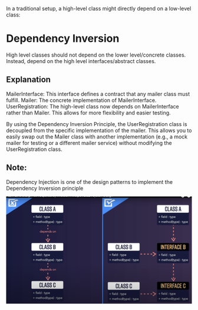 In a traditional setup, a high-level class might directly depend on a low-level class:
# Dependency Inversion
High level classes should not depend on the lower level/concrete classes. Instead, depend on the high level interfaces/abstract classes.

## Explanation
MailerInterface: This interface defines a contract that any mailer class must fulfill.
Mailer: The concrete implementation of MailerInterface.
UserRegistration: The high-level class now depends on MailerInterface rather than Mailer. This allows for more flexibility and easier testing.

By using the Dependency Inversion Principle, the UserRegistration class is decoupled from the specific implementation of the mailer.
This allows you to easily swap out the Mailer class with another implementation (e.g., a mock mailer for testing or a different mailer service) without modifying the UserRegistration class.

## Note:
Dependency Injection is one of the design patterns to implement the Dependency Inversion principle


![screenshot](DependencyInversion.png)